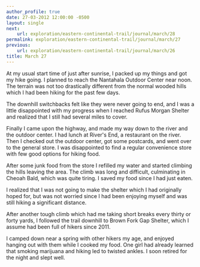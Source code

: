 ```yaml
---
author_profile: true
date: 27-03-2012 12:00:00 -0500
layout: single
next:
    url: exploration/eastern-continental-trail/journal/march/28
permalink: exploration/eastern-continental-trail/journal/march/27
previous:
    url: exploration/eastern-continental-trail/journal/march/26
title: March 27
---
```

At my usual start time of just after sunrise, I packed up my things and got my hike going. I planned to reach the Nantahala Outdoor Center near noon. The terrain was not too drastically different from the normal wooded hills which I had been hiking for the past few days.

The downhill switchbacks felt like they were never going to end, and I was a little disappointed with my progress when I reached Rufus Morgan Shelter and realized that I still had several miles to cover.

Finally I came upon the highway, and made my way down to the river and the outdoor center. I had lunch at River's End, a restaurant on the river. Then I checked out the outdoor center, got some postcards, and went over to the general store. I was disappointed to find a regular convenience store with few good options for hiking food.

After some junk food from the store I refilled my water and started climbing the hills leaving the area. The climb was long and difficult, culminating in Cheoah Bald, which was quite tiring. I saved my food since I had just eaten.

I realized that I was not going to make the shelter which I had originally hoped for, but was not worried since I had been enjoying myself and was still hiking a significant distance.

After another tough climb which had me taking short breaks every thirty or forty yards, I followed the trail downhill to Brown Fork Gap Shelter, which I assume had been full of hikers since 2011.

I camped down near a spring with other hikers my age, and enjoyed hanging out with them while I cooked my food. One girl had already learned that smoking marijuana and hiking led to twisted ankles. I soon retired for the night and slept well.